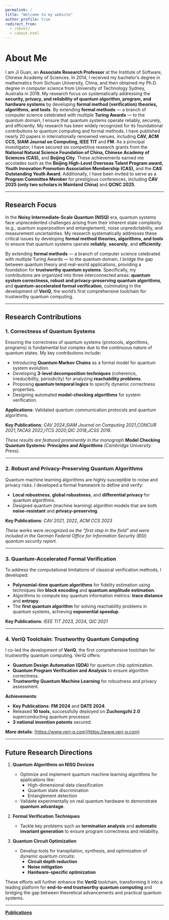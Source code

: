 ```yaml
---
permalink: /
title: "Welcome to my website"
author_profile: true
redirect_from: 
  - /about/
  - /about.html
---
```

# About Me

I am Ji Guan, an **Associate Research Professor** at the Institute of Software, Chinese Academy of Sciences. In 2014, I received my bachelor’s degree in mathematics from Sichuan University, China, and then obtained my Ph.D. degree in computer science from University of Technology Sydney, Australia in 2018. My research focus on systematically addressing the **security, privacy, and reliability of quantum algorithm, program, and hardware systems** by developing **formal method (verification) theories, algorithms, and tools**. By extending **formal methods** — a branch of computer science celebrated with multiple **Turing Awards** — to the quantum domain, I ensure that quantum systems operate reliably, securely, and efficiently.
My research has been widely recognized for its foundational contributions to quantum computing and formal methods. I have published nearly 20 papers in internationally renowned venues, including **CAV, ACM CCS, SIAM Journal on Computing, IEEE TIT** and **FM**. As a principal investigator, I have secured six competitive research grants from the **National Natural Science Foundation of China, Chinese Academy of Sciences (CAS),** and **Beijing City**. These achievements earned me accolades such as the **Beijing High-Level Overseas Talent Program award, Youth Innovation Promotion Association Membership (CAS),** and the **CAS Outstanding Youth Award**. Additionally, I have been invited to serve as a **Program Committee Member** for prestigious conferences, including **CAV 2025 (only two scholars in Mainland China)** and **QCNC 2025**.

---
## **Research Focus**
In the **Noisy Intermediate-Scale Quantum (NISQ)** era, quantum systems face unprecedented challenges arising from their inherent state complexity (e.g., quantum superposition and entanglement), noise unpredictability, and measurement uncertainties. My research systematically addresses these critical issues by developing **formal method theories, algorithms, and tools** to ensure that quantum systems operate **reliably**, **securely**, and **efficiently**.

By extending **formal methods** — a branch of computer science celebrated with multiple Turing Awards — to the quantum domain, I bridge the gap between quantum theory and real-world applications, providing a foundation for **trustworthy quantum systems**. Specifically, my contributions are organized into three interconnected areas: **quantum system correctness, robust and privacy-preserving quantum algorithms**, and **quantum-accelerated formal verification**, culminating in the development of **VeriQ**, the world’s first comprehensive toolchain for trustworthy quantum computing.

---

## **Research Contributions**

### **1. Correctness of Quantum Systems**
Ensuring the correctness of quantum systems (protocols, algorithms, programs) is fundamental but complex due to the continuous nature of quantum states. My key contributions include:
- Introducing **Quantum Markov Chains** as a formal model for quantum system evolution.
- Developing **3-level decomposition techniques** (coherence, irreducibility, periodicity) for analyzing **reachability problems**.
- Proposing **quantum temporal logics** to specify dynamic correctness properties.
- Designing automated **model-checking algorithms** for system verification.

**Applications**: Validated quantum communication protocols and quantum algorithms.  

**Key Publications**:  *CAV 2024*,*SIAM Journal on Computing 2021*,*CONCUR 2021*,*TACAS 2022*,*ITCS 2020*,*QIC 2018*,*JCSS 2018*.  

*These results are featured prominently in the monograph* **Model Checking Quantum Systems: Principles and Algorithms** *(Cambridge University Press).*

---

### **2. Robust and Privacy-Preserving Quantum Algorithms**
Quantum machine learning algorithms are highly susceptible to noise and privacy risks. I developed a formal framework to define and verify:
- **Local robustness**, **global robustness**, and **differential privacy** for quantum algorithms.
- Designed quantum (machine learning) algorithm models that are both **noise-resistant** and **privacy-preserving**.

**Key Publications**: *CAV 2021, 2022*, *ACM CCS 2023*  

*These works were recognized as the "first step in the field" and were included in the German Federal Office for Information Security (BSI) quantum security report.*

---

### **3. Quantum-Accelerated Formal Verification**
To address the computational limitations of classical verification methods, I developed:
- **Polynomial-time quantum algorithms** for fidelity estimation using techniques like **block encoding** and **quantum amplitude estimation**.
- Algorithms to compute key quantum information metrics: **trace distance** and **entropy**.
- The **first quantum algorithm** for solving reachability problems in quantum systems, achieving **exponential speedup**.

**Key Publications**: *IEEE TIT 2023, 2024*, *QIC 2021*  

---

### **4. VeriQ Toolchain: Trustworthy Quantum Computing**
I co-led the development of **VeriQ**, the first comprehensive toolchain for trustworthy quantum computing. VeriQ offers:
- **Quantum Design Automation (QDA)** for quantum chip optimization.
- **Quantum Program Verification and Analysis** to ensure algorithm correctness.
- **Trustworthy Quantum Machine Learning** for robustness and privacy assessment.

**Achievements**:  
- **Key Publications**:  **FM 2024** and **DATE 2024**.
- Released **10 tools**, successfully deployed on **Zuchongzhi 2.0** superconducting quantum processor.  
- **3 national invention patents** secured.  

**More details**: [https://www.veri-q.com](https://www.veri-q.com)


---

## **Future Research Directions**
1. **Quantum Algorithms on NISQ Devices**  
   - Optimize and implement quantum machine learning algorithms for applications like:  
     - High-dimensional data classification  
     - Quantum state discrimination  
     - Entanglement detection  
   - Validate experimentally on real quantum hardware to demonstrate **quantum advantage**.

2. **Formal Verification Techniques**  
   - Tackle key problems such as **termination analysis** and **automatic invariant generation** to ensure program correctness and reliability.

3. **Quantum Circuit Optimization**  
   - Develop tools for transpilation, synthesis, and optimization of dynamic quantum circuits:  
     - **Circuit depth reduction**  
     - **Noise mitigation**  
     - **Hardware-specific optimization**

These efforts will further enhance the **VeriQ** toolchain, transforming it into a leading platform for **end-to-end trustworthy quantum computing** and bridging the gap between theoretical advancements and practical quantum systems.

---

[**Publications**](publications.md)


